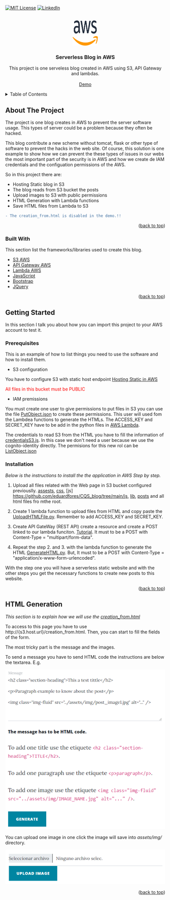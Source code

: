 [![MIT License][license-shield]][license-url]
[![LinkedIn][linkedin-shield]][linkedin-url]


<!-- PROJECT LOGO -->
<br />
<div align="center">
  <a href="https://github.com/eduardfores/CQS_blog/blob/main/README_IMGS/Amazon_Web_Services_Logo.png">
    <img src="README_IMGS/Amazon_Web_Services_Logo.png" alt="Logo" width="80" height="80">
  </a>

  <h3 align="center">Serverless Blog in AWS </h3>

  <p align="center">
    This project is one serveless blog created in AWS using S3, API Gateway and lambdas. 
    <br />
    <br />
    <a href="http://cqs-blog.s3-website.eu-central-1.amazonaws.com/">Demo</a>
  </p>
</div>

<details>
  <summary>Table of Contents</summary>
  <ol>
    <li>
      <a href="#about-the-project">About The Project</a>
      <ul>
        <li><a href="#built-with">Built With</a></li>
      </ul>
    </li>
    <li>
      <a href="#getting-started">Getting Started</a>
      <ul>
        <li><a href="#prerequisites">Prerequisites</a></li>
        <li><a href="#installation">Installation</a></li>
      </ul>
    </li>
    <li><a href="#usage">Usage</a></li>
    <li><a href="#roadmap">Roadmap</a></li>
    <li><a href="#contributing">Contributing</a></li>
    <li><a href="#license">License</a></li>
    <li><a href="#contact">Contact</a></li>
    <li><a href="#acknowledgments">Acknowledgments</a></li>
  </ol>
</details>

<!-- ABOUT THE PROJECT -->
## About The Project

The project is one blog creates in AWS to prevent the server software usage. This types of server could be a problem because they often be hacked.

This blog contribute a new scheme without tomcat, flask or other type of software to prevent the hacks in the web site. Of course, this solution is one example to show how we can prevent the these types of issues in our webs the most important part of the security is in AWS and how we create de IAM credentials and the configuation permissions of the AWS. 

So in this project there are:
* Hosting Static blog in S3
* The blog reads from S3 bucket the posts
* Upload images to S3 with public permissions
* HTML Generation with Lambda functions
* Save HTML files from Lambda to S3   

```diff
- The creation_from.html is disabled in the demo.!! 
```
<p align="right">(<a href="#top">back to top</a>)</p>

<!-- BUILT STARTED -->
### Built With

This section list the frameworks/libraries used to create this blog. 

* [S3 AWS](https://aws.amazon.com/es/s3/)
* [API Gateway AWS](https://aws.amazon.com/es/api-gateway/)
* [Lambda AWS](https://aws.amazon.com/es/lambda/)
* [JavaScript](https://www.javascript.com/)
* [Bootstrap](https://getbootstrap.com)
* [JQuery](https://jquery.com)

<p align="right">(<a href="#top">back to top</a>)</p>

<!-- GETTING STARTED -->
## Getting Started

In this section I talk you about how you can import this project to your AWS account to test it. 

### Prerequisites

This is an example of how to list things you need to use the software and how to install them.

* S3 configuration

You have to configure S3 with static host endpoint 
[Hosting Static in AWS](https://docs.aws.amazon.com/AmazonS3/latest/userguide/WebsiteHosting.html)

<p style="color: red"> All files in this bucket must be PUBLIC </p>
 
* IAM premissions

You must create one user to give permissions to put files in S3 you can use the file [PutObject.json](https://github.com/eduardfores/CQS_blog/blob/main/AWS_permissions/PutObject.json) to create these permissions. This user will used fom the Lambdea functions to generate the HTMLs. The ACCESS_KEY and SECRET_KEY have to be add in the python files in [AWS Lambda](https://github.com/eduardfores/CQS_blog/tree/main/AWS_lambda).

The credentials to read S3 from the HTML you have to fill the information of [credentialsS3.js](https://github.com/eduardfores/CQS_blog/blob/main/js/credentials/credentialsS3.js). In this case we don't need a user because we use the cognito-identity directly. The permisions for this new rol can be [ListObject.json](https://github.com/eduardfores/CQS_blog/blob/main/AWS_permissions/ListObject.json)

### Installation

_Below is the instructions to install the the application in AWS Step by step._

1. Upload all files related with the Web page in S3 bucket configured previouslly. [assests](https://github.com/eduardfores/CQS_blog/tree/main/assets), [css](https://github.com/eduardfores/CQS_blog/tree/main/css), [js] https://github.com/eduardfores/CQS_blog/tree/main/js, [lib](https://github.com/eduardfores/CQS_blog/tree/main/lib), [posts](https://github.com/eduardfores/CQS_blog/tree/main/posts) and all html files fro mthe root.

2. Create 1 lambda function to upload files from HTML and copy paste the [UploadHTMLFile.py](https://github.com/eduardfores/CQS_blog/blob/main/AWS_lambda/cqs-blog-uploadHtmlFile.py). Remember to add ACCESS_KEY and SECRET_KEY.

3. Create API GateWay (REST API) create a resource and create a POST linked to our lambda funciton. [Tutorial](https://www.youtube.com/watch?v=UUl84sjLRZw). It must to be a POST with Content-Type = "multipart/form-data".

4. Repeat the step 2. and 3. with the lambda function to generate the HTML [GenerateHTML.py](https://github.com/eduardfores/CQS_blog/blob/main/AWS_lambda/cqs-blog-generateHTML.py). But, It must to be a POST with Content-Type = "application/x-www-form-urlencoded".

With the step one you will have a serverless static website and with the other steps you get the necessary functions to create new posts to this website.


<p align="right">(<a href="#top">back to top</a>)</p>

<!-- USAGE EXAMPLES -->
## HTML Generation

_This section is to explain how we will use the [creation_from.html](https://github.com/eduardfores/CQS_blog/blob/main/creation_from.html)_

To access to this page you have to use http://{s3.host.url}/creation_from.html. Then, you can start to fill the fields of the form.

The most tricky part is the message and the images.

To send a message you have to send HTML code the instructions are below the textarea. E.g.

<div align="center">
    <img src="README_IMGS/Message.png" alt="Message"/>
</div>

You can upload one image in one click the image will save into _assets/img/_ directory.

<div align="center">
    <img src="README_IMGS/Images.png" alt="Images"/>
</div>


<p align="right">(<a href="#top">back to top</a>)</p>


[license-shield]: https://img.shields.io/github/license/othneildrew/Best-README-Template.svg?style=for-the-badge
[license-url]: https://github.com/eduardfores/CQS_blog/blob/main/LICENSE
[linkedin-shield]: https://img.shields.io/badge/-LinkedIn-black.svg?style=for-the-badge&logo=linkedin&colorB=555
[linkedin-url]: https://www.linkedin.com/in/eduard-for%C3%A9s-ferrer-354b61163/